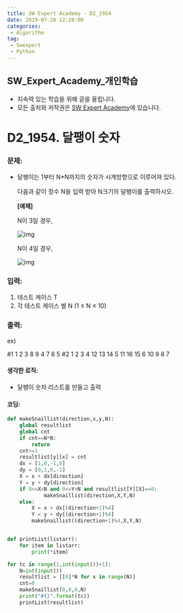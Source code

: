 ```yaml
---
title: SW Expert Academy - D2_1954
date: 2019-07-20 12:28:00
categories:
 - Algorithm
tag:
 - Swexpert
 - Python
---
```


## SW_Expert_Academy_개인학습

- 지속력 있는 학습을 위해 글을 올립니다.
- 모든 출처와 저작권은 [SW Expert Academy][출처]에 있습니다.



# D2_1954. 달팽이 숫자

### 문제:

- 달팽이는 1부터 N*N까지의 숫자가 시계방향으로 이루어져 있다.

  다음과 같이 정수 N을 입력 받아 N크기의 달팽이를 출력하시오.

  **[예제]**

  N이 3일 경우,

  ![img](https://www.swexpertacademy.com/main/common/fileDownload.do?downloadType=CKEditorImages&fileId=AV5PpDX6AQIDFAUq)

  N이 4일 경우,

   

  ![img](https://www.swexpertacademy.com/main/common/fileDownload.do?downloadType=CKEditorImages&fileId=AV5PpGRqAQQDFAUq)

### 입력:

1. 테스트 케이스 T
2. 각 테스트 케이스 별 N (1 ≤ N ≤ 10)

### 출력:

ex)

#1
1 2 3
8 9 4
7 6 5
#2
1 2 3 4
12 13 14 5
11 16 15 6
10 9 8 7



#### 생각한 로직:

- 달팽이 숫자 리스트를 만들고 출력



#### 코딩:

```python
def makeSnaillist(direction,x,y,N):
    global resultlist
    global cnt
    if cnt==N*N:
        return
    cnt+=1
    resultlist[y][x] = cnt
    dx = [1,0,-1,0]
    dy = [0,1,0,-1]
    X = x + dx[direction]
    Y = y + dy[direction]
    if 0<=X<N and 0<=Y<N and resultlist[Y][X]==0:
            makeSnaillist(direction,X,Y,N)
    else:
        X = x + dx[(direction+1)%4]
        Y = y + dy[(direction+1)%4]
        makeSnaillist((direction+1)%4,X,Y,N)


def printList(listarr):
    for item in listarr:
        print(*item)

for tc in range(1,int(input())+1):
    N=int(input())
    resultlist = [[0]*N for x in range(N)]
    cnt=0
    makeSnaillist(0,0,0,N)
    print("#{}".format(tc))
    printList(resultlist)
```



[출처]: https://www.swexpertacademy.com/